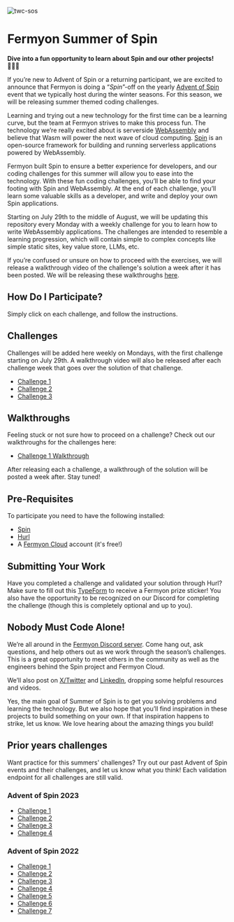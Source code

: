 
![twc-sos](https://github.com/user-attachments/assets/6d8f9b5e-393a-46bf-a143-5f81d8e3bc70)

# Fermyon Summer of Spin

**Dive into a fun opportunity to learn about Spin and our other projects!** 🏊🏻‍♀️

If you’re new to Advent of Spin or a returning participant, we are excited to announce that Fermyon is doing a “*Spin*”-off on the yearly [Advent of Spin](https://github.com/fermyon/advent-of-spin) event that we typically host during the winter seasons. For this season, we will be releasing summer themed coding challenges.

Learning and trying out a new technology for the first time can be a learning curve, but the team at Fermyon strives to make this process fun. The technology we’re really excited about is serverside [WebAssembly](https://webassembly.org/) and believe that Wasm will power the next wave of cloud computing. [Spin](https://github.com/fermyon/spin) is an open-source framework for building and running serverless applications powered by WebAssembly.

Fermyon built Spin to ensure a better experience for developers, and our coding challenges for this summer will allow you to ease into the technology. With these fun coding challenges, you’ll be able to find your footing with Spin and WebAssembly. At the end of each challenge, you’ll learn some valuable skills as a developer, and write and deploy your own Spin applications. 

Starting on July 29th to the middle of August, we will be updating this repository every Monday with a weekly challenge for you to learn how to write WebAssembly applications. The challenges are intended to resemble a learning progression, which will contain simple to complex concepts like simple static sites, key value store, LLMs, etc. 

If you’re confused or unsure on how to proceed with the exercises, we will release a walkthrough video of the challenge's solution a week after it has been posted. We will be releasing these walkthroughs [here](https://www.youtube.com/channel/UCGgsMYwLxmIgv1lXaActZqw).

## **How Do I Participate?**

Simply click on each challenge, and follow the instructions.

## Challenges

Challenges will be added here weekly on Mondays, with the first challenge starting on July 29th. A walkthrough video will also be released after each challenge week that goes over the solution of that challenge. 
- [Challenge 1](https://github.com/fermyon/summer-of-spin/tree/main/challenge-1)
- [Challenge 2](https://github.com/fermyon/summer-of-spin/tree/main/challenge-2)
- [Challenge 3](https://github.com/fermyon/summer-of-spin/tree/main/challenge-3)

## Walkthroughs

Feeling stuck or not sure how to proceed on a challenge? Check out our walkthroughs for the challenges here:
- [Challenge 1 Walkthrough](https://www.youtube.com/watch?v=F6NgBIpwSGo&t=172s)

After releasing each a challenge, a walkthrough of the solution will be posted a week after. Stay tuned!

## **Pre-Requisites**

To participate you need to have the following installed:

- [Spin](https://developer.fermyon.com/spin/v2/quickstart)
- [Hurl](https://hurl.dev/docs/installation.html)
- A [Fermyon Cloud](https://cloud.fermyon.com/) account (it's free!)

## **Submitting Your Work**
Have you completed a challenge and validated your solution through Hurl? Make sure to fill out this [TypeForm](https://fibsu0jcu2g.typeform.com/to/xrzb0kRt) to receive a Fermyon prize sticker! You also have the opportunity to be recognized on our Discord for completing the challenge (though this is completely optional and up to you).

## **Nobody Must Code Alone!**

We’re all around in the [Fermyon Discord server](https://www.fermyon.com/discord). Come hang out, ask questions, and help others out as we work through the season’s challenges. This is a great opportunity to meet others in the community as well as the engineers behind the Spin project and Fermyon Cloud.

We’ll also post on [X/Twitter](https://twitter.com/fermyontech) and [LinkedIn](https://www.linkedin.com/company/fermyon), dropping some helpful resources and videos.

Yes, the main goal of Summer of Spin is to get you solving problems and learning the technology. But we also hope that you’ll find inspiration in these projects to build something on your own. If that inspiration happens to strike, let us know. We love hearing about the amazing things you build!

## **Prior years challenges**

Want practice for this summers' challenges? Try out our past Advent of Spin events and their challenges, and let us know what you think! Each validation endpoint for all challenges are still valid. 

### Advent of Spin 2023

- [Challenge 1](https://github.com/fermyon/advent-of-spin/blob/main/2023/Challenge-1/README.md)
- [Challenge 2](https://github.com/fermyon/advent-of-spin/blob/main/2023/Challenge-2/README.md)
- [Challenge 3](https://github.com/fermyon/advent-of-spin/blob/main/2023/Challenge-3/README.md)
- [Challenge 4](https://github.com/fermyon/advent-of-spin/blob/main/2023/Challenge-4/README.md)

### **Advent of Spin 2022**

- [Challenge 1](https://github.com/fermyon/advent-of-spin/blob/main/2022/CHALLENGE-1/README.md)
- [Challenge 2](https://github.com/fermyon/advent-of-spin/blob/main/2022/CHALLENGE-2/README.md)
- [Challenge 3](https://github.com/fermyon/advent-of-spin/blob/main/2022/CHALLENGE-3/README.md)
- [Challenge 4](https://github.com/fermyon/advent-of-spin/blob/main/2022/CHALLENGE-4/README.md)
- [Challenge 5](https://github.com/fermyon/advent-of-spin/blob/main/2022/CHALLENGE-5/README.md)
- [Challenge 6](https://github.com/fermyon/advent-of-spin/blob/main/2022/CHALLENGE-6/README.md)
- [Challenge 7](https://github.com/fermyon/advent-of-spin/blob/main/2022/CHALLENGE-7/README.md)
